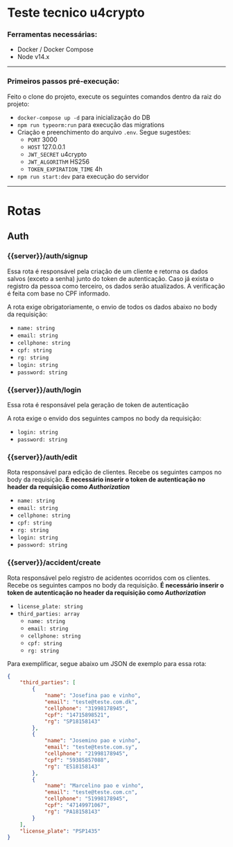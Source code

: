 # Teste tecnico u4crypto

### Ferramentas necessárias:

* Docker / Docker Compose
* Node v14.x

*****

### Primeiros passos pré-execução:

Feito o clone do projeto, execute os seguintes comandos dentro da raiz do projeto:

<ul>
  <li><code>docker-compose up -d</code> para inicialização do DB</li>
  <li><code>npm run typeorm:run</code> para execução das migrations</li>
  <li>
    Criação e preenchimento do arquivo <code>.env</code>. Segue sugestões:
    <ul>
      <li><code>PORT</code> 3000</li>
      <li><code>HOST</code> 127.0.0.1</li>
      <li><code>JWT_SECRET</code> u4crypto</li>
      <li><code>JWT_ALGORIThM</code> HS256</li>
      <li><code>TOKEN_EXPIRATION_TIME</code> 4h</li>
    </ul>
  </li>
  <li><code>npm run start:dev</code> para execução do servidor</li>
</ul>

*****

# Rotas

## Auth

### {{server}}/auth/signup

Essa rota é responsável pela criação de um cliente e retorna os dados salvos (exceto a senha) junto do token de autenticação. Caso já exista o registro da pessoa como terceiro, os dados serão atualizados. A verificação é feita com base no CPF informado.

A rota exige obrigatoriamente, o envio de todos os dados abaixo no body da requisição: 

* ```name: string```
*  ```email: string```
*  ```cellphone: string```
*  ```cpf: string```
*  ```rg: string```
*  ```login: string```
*  ```password: string```

### {{server}}/auth/login

Essa rota é responsável pela geração de token de autenticação

A rota exige o envido dos seguintes campos no body da requisição:

*  ```login: string```
*  ```password: string```

### {{server}}/auth/edit

Rota responsável para edição de clientes. Recebe os seguintes campos no body da requisição. **É necessário inserir o token de autenticação no header da requisição como *Authorization***

* ```name: string```
*  ```email: string```
*  ```cellphone: string```
*  ```cpf: string```
*  ```rg: string```
*  ```login: string```
*  ```password: string```

### {{server}}/accident/create

Rota responsável pelo registro de acidentes ocorridos com os clientes. Recebe os seguintes campos no body da requisição. **É necessário inserir o token de autenticação no header da requisição como *Authorization***

+  ```license_plate: string```
+  ```third_parties: array```
    - ```name: string```
    -  ```email: string```
    -  ```cellphone: string```
    -  ```cpf: string```
    -  ```rg: string```

Para exemplificar, segue abaixo um JSON de exemplo para essa rota:

~~~JSON
{
    "third_parties": [
        {
            "name": "Josefina pao e vinho",
            "email": "teste@teste.com.dk",
            "cellphone": "31998178945",
            "cpf": "14715898521",
            "rg": "SP18158143"
        },
        {
            "name": "Josemino pao e vinho",
            "email": "teste@teste.com.sy",
            "cellphone": "21998178945",
            "cpf": "59385857088",
            "rg": "ES18158143"
        },
        {
            "name": "Marcelino pao e vinho",
            "email": "teste@teste.com.cn",
            "cellphone": "51998178945",
            "cpf": "47149971067",
            "rg": "PA18158143"
        }
    ],
    "license_plate": "PSP1435"
}
~~~




















